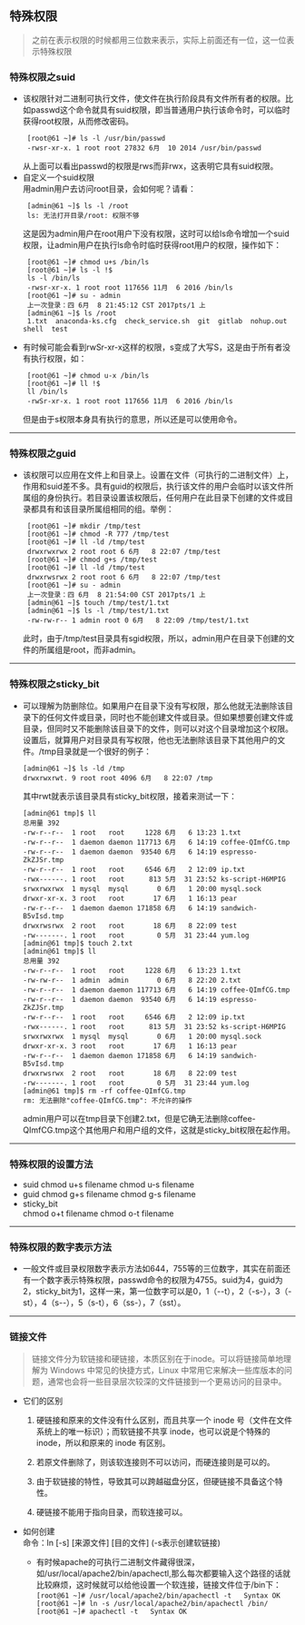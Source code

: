 ## 特殊权限  
> 之前在表示权限的时候都用三位数来表示，实际上前面还有一位，这一位表示特殊权限  

### 特殊权限之suid  
* 该权限针对二进制可执行文件，使文件在执行阶段具有文件所有者的权限。比如passwd这个命令就具有suid权限，即当普通用户执行该命令时，可以临时获得root权限，从而修改密码。  
  ```
   [root@61 ~]# ls -l /usr/bin/passwd 
   -rwsr-xr-x. 1 root root 27832 6月  10 2014 /usr/bin/passwd
  ```  
    从上面可以看出passwd的权限是rws而非rwx，这表明它具有suid权限。  
* 自定义一个suid权限  
  用admin用户去访问root目录，会如何呢？请看：  
   ```
    [admin@61 ~]$ ls -l /root
    ls: 无法打开目录/root: 权限不够
   ```  
   这是因为admin用户在root用户下没有权限，这时可以给ls命令增加一个suid权限，让admin用户在执行ls命令时临时获得root用户的权限，操作如下：  
    ```  
     [root@61 ~]# chmod u+s /bin/ls
     [root@61 ~]# ls -l !$
     ls -l /bin/ls
     -rwsr-xr-x. 1 root root 117656 11月  6 2016 /bin/ls
     [root@61 ~]# su - admin
     上一次登录：四 6月  8 21:45:12 CST 2017pts/1 上
     [admin@61 ~]$ ls /root
     1.txt  anaconda-ks.cfg  check_service.sh  git  gitlab  nohup.out  shell  test
     ```  
* 有时候可能会看到rwSr-xr-x这样的权限，s变成了大写S，这是由于所有者没有执行权限，如：  
   ```
    [root@61 ~]# chmod u-x /bin/ls
    [root@61 ~]# ll !$
    ll /bin/ls
    -rwSr-xr-x. 1 root root 117656 11月  6 2016 /bin/ls
   ```  
  但是由于s权限本身具有执行的意思，所以还是可以使用命令。  
-------------------------------------------------------------------------------
### 特殊权限之guid  
* 该权限可以应用在文件上和目录上。设置在文件（可执行的二进制文件）上，作用和suid差不多。具有guid的权限后，执行该文件的用户会临时以该文件所属组的身份执行。若目录设置该权限后，任何用户在此目录下创建的文件或目录都具有和该目录所属组相同的组。举例：  
  ```
   [root@61 ~]# mkdir /tmp/test
   [root@61 ~]# chmod -R 777 /tmp/test
   [root@61 ~]# ll -ld /tmp/test
   drwxrwxrwx 2 root root 6 6月   8 22:07 /tmp/test
   [root@61 ~]# chmod g+s /tmp/test
   [root@61 ~]# ll -ld /tmp/test   
   drwxrwsrwx 2 root root 6 6月   8 22:07 /tmp/test
   [root@61 ~]# su - admin
   上一次登录：四 6月  8 21:54:00 CST 2017pts/1 上
   [admin@61 ~]$ touch /tmp/test/1.txt
   [admin@61 ~]$ ls -l /tmp/test/1.txt 
   -rw-rw-r-- 1 admin root 0 6月   8 22:09 /tmp/test/1.txt
  ```  
  此时，由于/tmp/test目录具有sgid权限，所以，admin用户在目录下创建的文件的所属组是root，而非admin。  
-------------------------------------------------------------------------------------
### 特殊权限之sticky_bit  
* 可以理解为防删除位。如果用户在目录下没有写权限，那么他就无法删除该目录下的任何文件或目录，同时也不能创建文件或目录。但如果想要创建文件或目录，但同时又不能删除该目录下的文件，则可以对这个目录增加这个权限。设置后，就算用户对目录具有写权限，他也无法删除该目录下其他用户的文件。/tmp目录就是一个很好的例子：  
   ```
   [admin@61 ~]$ ls -ld /tmp
   drwxrwxrwt. 9 root root 4096 6月   8 22:07 /tmp
   ``` 
  其中rwt就表示该目录具有sticky_bit权限，接着来测试一下：  
    ```
   [admin@61 tmp]$ ll
   总用量 392
   -rw-r--r--  1 root   root     1228 6月   6 13:23 1.txt
   -rw-r--r--  1 daemon daemon 117713 6月   6 14:19 coffee-QImfCG.tmp
   -rw-r--r--  1 daemon daemon  93540 6月   6 14:19 espresso-ZkZJSr.tmp
   -rw-r--r--  1 root   root     6546 6月   2 12:09 ip.txt
   -rwx------. 1 root   root      813 5月  31 23:52 ks-script-H6MPIG
   srwxrwxrwx  1 mysql  mysql       0 6月   1 20:00 mysql.sock
   drwxr-xr-x. 3 root   root       17 6月   1 16:13 pear
   -rw-r--r--  1 daemon daemon 171858 6月   6 14:19 sandwich-B5vIsd.tmp
   drwxrwsrwx  2 root   root       18 6月   8 22:09 test
   -rw-------. 1 root   root        0 5月  31 23:44 yum.log
   [admin@61 tmp]$ touch 2.txt
   [admin@61 tmp]$ ll
   总用量 392
   -rw-r--r--  1 root   root     1228 6月   6 13:23 1.txt
   -rw-rw-r--  1 admin  admin       0 6月   8 22:20 2.txt
   -rw-r--r--  1 daemon daemon 117713 6月   6 14:19 coffee-QImfCG.tmp
   -rw-r--r--  1 daemon daemon  93540 6月   6 14:19 espresso-ZkZJSr.tmp
   -rw-r--r--  1 root   root     6546 6月   2 12:09 ip.txt
   -rwx------. 1 root   root      813 5月  31 23:52 ks-script-H6MPIG
   srwxrwxrwx  1 mysql  mysql       0 6月   1 20:00 mysql.sock
   drwxr-xr-x. 3 root   root       17 6月   1 16:13 pear
   -rw-r--r--  1 daemon daemon 171858 6月   6 14:19 sandwich-B5vIsd.tmp
   drwxrwsrwx  2 root   root       18 6月   8 22:09 test
   -rw-------. 1 root   root        0 5月  31 23:44 yum.log
   [admin@61 tmp]$ rm -rf coffee-QImfCG.tmp 
   rm: 无法删除"coffee-QImfCG.tmp": 不允许的操作
   ```  
   admin用户可以在tmp目录下创建2.txt，但是它确无法删除coffee-QImfCG.tmp这个其他用户和用户组的文件，这就是sticky_bit权限在起作用。  
-----------------------------------------------------------------
### 特殊权限的设置方法  
* suid
   chmod u+s filename        chmod u-s filename  
* guid
   chmod g+s filename        chmod g-s filename  
* sticky_bit  
   chmod o+t filename        chmod o-t filename  
-----------------------------------------------------------------
### 特殊权限的数字表示方法  
* 一般文件或目录权限数字表示方法如644，755等的三位数字，其实在前面还有一个数字表示特殊权限，passwd命令的权限为4755。suid为4，guid为2，sticky_bit为1，这样一来，第一位数字可以是0，1（--t），2（-s-），3（-st），4（s--），5（s-t），6（ss-），7（sst）。
-------------------------------------------------------------
### 链接文件  
> 链接文件分为软链接和硬链接，本质区别在于inode。可以将链接简单地理解为 Windows 中常见的快捷方式，Linux 中常用它来解决一些库版本的问题，通常也会将一些目录层次较深的文件链接到一个更易访问的目录中。  
* 它们的区别  
	1. 硬链接和原来的文件没有什么区别，而且共享一个 inode 号（文件在文件系统上的唯一标识）；而软链接不共享 inode，也可以说是个特殊的 inode，所以和原来的 inode 有区别。

	2. 若原文件删除了，则该软连接则不可以访问，而硬连接则是可以的。

	3. 由于软链接的特性，导致其可以跨越磁盘分区，但硬链接不具备这个特性。  
	
	4. 硬链接不能用于指向目录，而软连接可以。

* 如何创建  
  命令：ln [-s]  [来源文件]  [目的文件]  (-s表示创建软链接)  
	* 有时候apache的可执行二进制文件藏得很深，如/usr/local/apache2/bin/apachectl,那么每次都要输入这个路径的话就比较麻烦，这时候就可以给他设置一个软连接，链接文件位于/bin下：  
	      ```
              [root@61 ~]# /usr/local/apache2/bin/apachectl -t  
              Syntax OK  
              [root@61 ~]# ln -s /usr/local/apache2/bin/apachectl /bin/  
              [root@61 ~]# apachectl -t  
              Syntax OK  
              ```  

